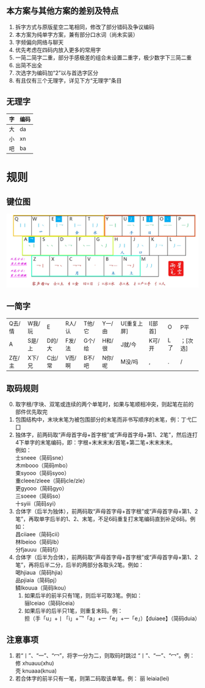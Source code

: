 ## 本方案与其他方案的差别及特点  
1. 拆字方式与原版星空二笔相同，修改了部分错码及争议编码  
2. 本方案为纯单字方案，兼有部分口水词（尚未实装）  
3. 字频偏向网络与聊天  
4. 优先考虑在四码内放入更多的常用字  
5. 一简二简字二重，部分手感极差的组合未设置二重字，极少数字下三简二重  
6. 出简不出全  
7. 次选字为编码加“2”以与首选字区分  
8.  有且仅有三个无理字，详见下方“无理字”条目  
## 无理字  

| 字 | 编码 |
|---|---|
| 大 | da |
|小|xn|
|吧|ba|  
# 规则  
## 键位图  

![键位图](./键位图.png)  
## 一简字  
|||||||||||
|--|--|--|--|--|--|--|--|--|--|
|Q去/情|W我/玩|E|R人/认|T他/它|Y一/由|U[重复上屏]|I[部首]|O|P平|  
|A|S是/上|D的/大|F发/法|G个/给|H和/很|J就/今|K可/开|L了|；[次选]|  
|Z在/主|X下/兄|C出/常|V而/啊|B不/吧|N你/呢|M没/吗|,|.|/|  
## 取码规则  
0. 取字根/字块、双笔或连续的两个单笔时，如果与笔顺相冲突，则起笔在前的部件优先取完  
1. 包围结构中，末块末笔为被包围部分的末笔而非书写顺序的末笔，例：丁弋匚囗  
2. 独体字，前两码取“声母首字母+首字根”或“声母首字母+第1、2笔”，然后连打4下单字的末笔编码，即：字根+末末末末/首笔+第二笔+末末末末。  
例如：  
士sneee（简码sne）  
木mbooo（简码mbo）  
束syooo（简码syoo）  
重cleee/zleee（简码cle/zle）  
更gyooo（简码gyo）  
三soeee（简码so）  
十syiii（简码syi）  
3. 合体字（后半为独体），前两码取“声母首字母+首字根”或“声母首字母+第1、2笔”，再取单字后半的1、2、末笔，不足6码重复打末笔编码直到补足6码。例如：  
昌ciiaee（简码cii）  
林lbeioo（简码lb）  
分fjauuu（简码fj）  
4. 合体字（后半为合体），前两码取“声母首字母+首字根”或“声母首字母+第1、2笔”，再将后半二分，后半的两部分各取头2笔。例如：  
喝hjiaua（简码hjia）  
品pjiaia（简码pj）  
鳞lkouua（简码lkou）  
   1. 如果后半的前半只有1笔，则后半可取3笔。例如：  
骊lceiao（简码lceia）  
    2. 如果后半的后半只1笔，则重复末码。例：  
担（手「u」+丨「i」+乛「a」+一「e」+一「e」）【duiaee】（简码duia）  

## 注意事项  
1. 若“丨”、“一”、“冖”，将字一分为二，则取码时跳过
“丨”、“一”、“冖”。例：  
修 xhuauu(xhu)  
壳 knuaaa(knua)  
2. 若合体字的前半只有一笔，则第二码取该单笔。例：  丽 leiaia(lei)  



